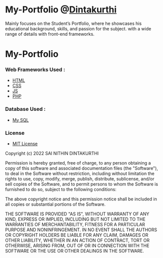 # My-Portfolio @**[Dintakurthi](https://nithin--portfolio.herokuapp.com)**
Mainly focuses on the Student’s Portfolio, where he showcases his educational background, skills, and passion for the subject. with a wide range of details with front-end frameworks.

# My-Portfolio

### Web Frameworks Used :
- [HTML](url) 
- [CSS](url) 
- [JS](url) 
- [PHP](url)

### Database Used :
- [My SQL](url) 

### License

- [MIT License](https://github.com/inithin-03/Skill-Development-Project_1-Vehicle-Rental-System-/blob/main/LICENSE)

Copyright (c) 2022 SAI NITHIN DINTAKURTHI

Permission is hereby granted, free of charge, to any person obtaining a copy
of this software and associated documentation files (the "Software"), to deal
in the Software without restriction, including without limitation the rights
to use, copy, modify, merge, publish, distribute, sublicense, and/or sell
copies of the Software, and to permit persons to whom the Software is
furnished to do so, subject to the following conditions:

The above copyright notice and this permission notice shall be included in all
copies or substantial portions of the Software.

THE SOFTWARE IS PROVIDED "AS IS", WITHOUT WARRANTY OF ANY KIND, EXPRESS OR
IMPLIED, INCLUDING BUT NOT LIMITED TO THE WARRANTIES OF MERCHANTABILITY,
FITNESS FOR A PARTICULAR PURPOSE AND NONINFRINGEMENT. IN NO EVENT SHALL THE
AUTHORS OR COPYRIGHT HOLDERS BE LIABLE FOR ANY CLAIM, DAMAGES OR OTHER
LIABILITY, WHETHER IN AN ACTION OF CONTRACT, TORT OR OTHERWISE, ARISING FROM,
OUT OF OR IN CONNECTION WITH THE SOFTWARE OR THE USE OR OTHER DEALINGS IN THE
SOFTWARE.
